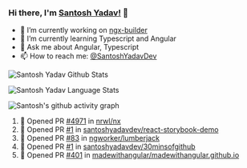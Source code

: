 ### Hi there, I'm [Santosh Yadav!](https://santoshyadav.dev) 👋

- 🔭 I’m currently working on [ngx-builder](https://github.com/ngx-builders)
- 🌱 I’m currently learning Typescript and Angular
- 💬 Ask me about Angular, Typescript
- 📫 How to reach me: [@SantoshYadavDev](https://twitter.com/SantoshYadavDev)

![Santosh Yadav Github Stats](https://github-readme-stats.anuraghazra1.vercel.app/api?username=SantoshYadavDev&show_icons=true&include_all_commits=true&theme=radical)

![Santosh Yadav Language Stats](https://github-readme-stats.anuraghazra1.vercel.app/api/top-langs/?username=SantoshYadavDev&layout=compact&theme=radical)

![Santosh's github activity graph](https://activity-graph.herokuapp.com/graph?username=SantoshYadavDev&theme=dracula)

<!--START_SECTION:activity-->
1. 💪 Opened PR [#4971](https://github.com/nrwl/nx/pull/4971) in [nrwl/nx](https://github.com/nrwl/nx)
2. 💪 Opened PR [#1](https://github.com/santoshyadavdev/react-storybook-demo/pull/1) in [santoshyadavdev/react-storybook-demo](https://github.com/santoshyadavdev/react-storybook-demo)
3. 💪 Opened PR [#83](https://github.com/ngworker/lumberjack/pull/83) in [ngworker/lumberjack](https://github.com/ngworker/lumberjack)
4. 💪 Opened PR [#1](https://github.com/santoshyadavdev/30minsofgithub/pull/1) in [santoshyadavdev/30minsofgithub](https://github.com/santoshyadavdev/30minsofgithub)
5. 💪 Opened PR [#401](https://github.com/madewithangular/madewithangular.github.io/pull/401) in [madewithangular/madewithangular.github.io](https://github.com/madewithangular/madewithangular.github.io)
<!--END_SECTION:activity-->
